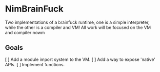 # NimBrainFuck
Two implementations of a brainfuck runtime, one is a simple
interpreter, while the other is a compiler and VM! All work will be
focused on the VM and compiler nowm

## Goals
[ ] Add a module import system to the VM.
[ ] Add a way to expose 'native' APIs.
[ ] Implement functions.

